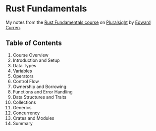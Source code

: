 # Rust Fundamentals

My notes from the [Rust Fundamentals course](https://app.pluralsight.com/library/courses/fundamentals-rust/table-of-contents) on [Pluralsight](https://pluralsight.com) by [Edward Curren](http://edwardcurren.com/).

## Table of Contents

1. Course Overview
2. Introduction and Setup
3. Data Types
4. Variables
5. Operators
6. Control Flow
7. Ownership and Borrowing
8. Functions and Error Handling
9. Data Structures and Traits
10. Collections
11. Generics
12. Concurrency
13. Crates and Modules
14. Summary
